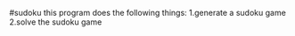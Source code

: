 #sudoku 
this program does the following things:
1.generate a sudoku game<br/>
2.solve the sudoku game<br/>